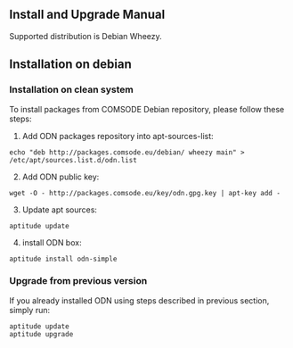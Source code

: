 Install and Upgrade Manual
---

Supported distribution is Debian Wheezy.

## Installation on debian

### Installation on clean system

To install packages from COMSODE Debian repository, please follow these steps:
 
1. Add ODN packages repository into apt-sources-list:
```
echo "deb http://packages.comsode.eu/debian/ wheezy main" > /etc/apt/sources.list.d/odn.list
```

2. Add ODN public key:
```
wget -O - http://packages.comsode.eu/key/odn.gpg.key | apt-key add -
```

3. Update apt sources:
```
aptitude update
```

4. install ODN box:
```
aptitude install odn-simple
```

### Upgrade from previous version

If you already installed ODN using steps described in previous section, simply run:
```
aptitude update
aptitude upgrade
```
